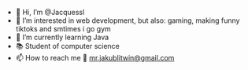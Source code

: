 - 👋 Hi, I’m @Jacquessl
- 👀 I’m interested in web development, but also: gaming, making funny tiktoks and smtimes i go gym
- 🌱 I’m currently learning Java
- 📚 Student of computer science
- 📫 How to reach me 📩 mr.jakublitwin@gmail.com
